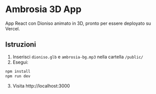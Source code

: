 # Ambrosia 3D App

App React con Dioniso animato in 3D, pronto per essere deployato su Vercel.

## Istruzioni

1. Inserisci `dioniso.glb` e `ambrosia-bg.mp3` nella cartella `/public/`
2. Esegui:

```bash
npm install
npm run dev
```

3. Visita http://localhost:3000
